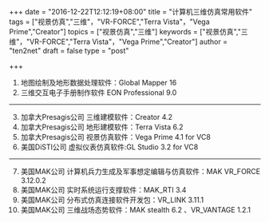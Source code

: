 +++
date = "2016-12-22T12:12:19+08:00"
title = "计算机三维仿真常用软件"
tags = ["视景仿真","三维"，"VR-FORCE","Terra Vista"，"Vega Prime","Creator"]
topics = ["视景仿真","三维"]
keywords = ["视景仿真","三维"，"VR-FORCE","Terra Vista"，"Vega Prime","Creator"]
author = "ten2net"
draft = false
type = "post"

+++

1. 地图绘制及地形数据处理软件：Global Mapper 16
2. 三维交互电子手册制作软件 EON Professional 9.0
---

3. 加拿大Presagis公司 三维建模软件：Creator 4.2 
4. 加拿大Presagis公司 地形建模软件：Terra Vista 6.2
5. 加拿大Presagis公司 视景仿真软件：Vega Prime 4.1 for VC8
6. 美国DiSTI公司 虚拟仪表仿真软件:GL Studio 3.2  for VC8
---

7. 美国MAK公司 计算机兵力生成及军事想定编辑与仿真软件：MAK VR_FORCE 3.12.0.2
8. 美国MAK公司 实时系统运行支撑软件：MAK_RTI 3.4
9. 美国MAK公司 分布式仿真连接软件开发包：VR_LINK 3.11.1
10. 美国MAK公司 三维战场态势软件：MAK stealth 6.2 、VR_VANTAGE 1.2.1
